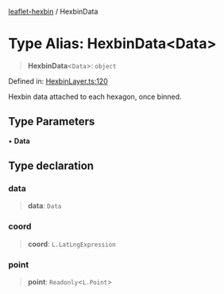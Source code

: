 [leaflet-hexbin](../globals.md) / HexbinData

# Type Alias: HexbinData\<Data\>

> **HexbinData**\<`Data`\>: `object`

Defined in: [HexbinLayer.ts:120](https://github.com/lsdch/leaflet-hexbin/blob/a4d5cbb4acb651638e935d445e18747290017eba/packages/leaflet-hexbin/src/HexbinLayer.ts#L120)

Hexbin data attached to each hexagon, once binned.

## Type Parameters

• **Data**

## Type declaration

### data

> **data**: `Data`

### coord

> **coord**: `L.LatLngExpression`

### point

> **point**: `Readonly`\<`L.Point`\>
